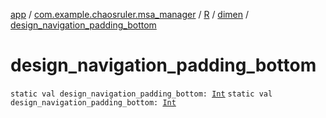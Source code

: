 [app](../../../index.md) / [com.example.chaosruler.msa_manager](../../index.md) / [R](../index.md) / [dimen](index.md) / [design_navigation_padding_bottom](.)

# design_navigation_padding_bottom

`static val design_navigation_padding_bottom: `[`Int`](https://kotlinlang.org/api/latest/jvm/stdlib/kotlin/-int/index.html)
`static val design_navigation_padding_bottom: `[`Int`](https://kotlinlang.org/api/latest/jvm/stdlib/kotlin/-int/index.html)